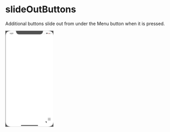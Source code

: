 # slideOutButtons

Additional buttons slide out from under the Menu button when it is pressed.

<img src="slideOutButtonsAnim.gif" height=300 width=150/>
